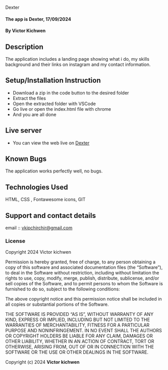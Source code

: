  Dexter
#### The app is Dexter, 17/09/2024
#### **By Victor Kichwen**
## Description
The application includes a  landing page showing what i do, my skills background and their links on instagram  and my contact information.

## Setup/Installation Instruction
* Download a zip in the code button to the desired folder
* Extract the files
* Open the extracted folder with VSCode
* Go live or open the index.html file with chrome
* And you are all done

## Live server
* You can view the web live on [Dexter](https://v-kichwen.instagram.io/dexter-sdft11/)

## Known Bugs
The application works perfectly well, no bugs.

## Technologies Used
HTML, CSS , Fontawesome icons, GIT

## Support and contact details
email :: vkipchirchir@gmail.com

### License
Copyright 2024 Victor kichwen

Permission is hereby granted, free of charge, to any person obtaining a copy of this software and associated documentation files (the “Software”), to deal in the Software without restriction, including without limitation the rights to use, copy, modify, merge, publish, distribute, sublicense, and/or sell copies of the Software, and to permit persons to whom the Software is furnished to do so, subject to the following conditions:

The above copyright notice and this permission notice shall be included in all copies or substantial portions of the Software.

THE SOFTWARE IS PROVIDED “AS IS”, WITHOUT WARRANTY OF ANY KIND, EXPRESS OR IMPLIED, INCLUDING BUT NOT LIMITED TO THE WARRANTIES OF MERCHANTABILITY, FITNESS FOR A PARTICULAR PURPOSE AND NONINFRINGEMENT. IN NO EVENT SHALL THE AUTHORS OR COPYRIGHT HOLDERS BE LIABLE FOR ANY CLAIM, DAMAGES OR OTHER LIABILITY, WHETHER IN AN ACTION OF CONTRACT, TORT OR OTHERWISE, ARISING FROM, OUT OF OR IN CONNECTION WITH THE SOFTWARE OR THE USE OR OTHER DEALINGS IN THE SOFTWARE.

Copyright (c) 2024 **Victor kichwen**
